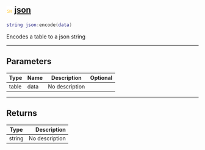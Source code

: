 ## ![shared](.gitbook/assets/shared.png) [json](home/json)



```lua
string json:encode(data)
```

Encodes a table to a json string

------
## Parameters

| Type   | Name | Description | Optional |
| ------ | ---- | ----------- | -------: |
| table | data | No description |  |

------
## Returns

| Type   | Description |
| ------ | ----------: |
| string | No description |

